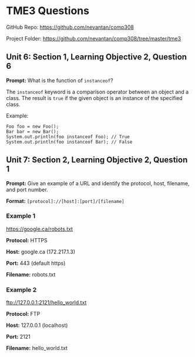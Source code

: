 # TME3 Questions

GitHub Repo: https://github.com/nevantan/comp308

Project Folder: https://github.com/nevantan/comp308/tree/master/tme3

## Unit 6: Section 1, Learning Objective 2, Question 6

**Prompt:** What is the function of `instanceof`?

The `instanceof` keyword is a comparison operator between an object and a class. The result is
`true` if the given object is an instance of the specified class.

Example:
```
Foo foo = new Foo();
Bar bar = new Bar();
System.out.println(foo instanceof Foo); // True
System.out.println(foo instanceof Bar); // False
```

## Unit 7: Section 2, Learning Objective 2, Question 1

**Prompt:** Give an example of a URL and identify the protocol, host, filename, and port number.

**Format:** `[protocol]://[host]:[port]/[filename]`

### Example 1

https://google.ca/robots.txt

**Protocol:** HTTPS

**Host:** google.ca (172.217.1.3)

**Port:** 443 (default https)

**Filename:** robots.txt

### Example 2

ftp://127.0.0.1:2121/hello_world.txt

**Protocol:** FTP

**Host:** 127.0.0.1 (localhost)

**Port:** 2121

**Filename:** hello_world.txt